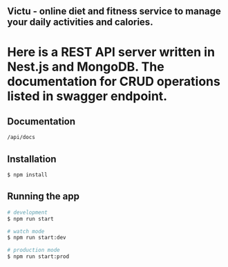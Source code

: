 ## Victu - online diet and fitness service to manage your daily activities and calories.

# Here is a REST API server written in Nest.js and MongoDB. The documentation for CRUD operations listed in swagger endpoint.

## Documentation

```bash
/api/docs
```

## Installation

```bash
$ npm install
```

## Running the app

```bash
# development
$ npm run start

# watch mode
$ npm run start:dev

# production mode
$ npm run start:prod
```
